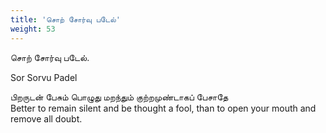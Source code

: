 ```yaml
---
title: 'சொற் சோர்வு படேல்'
weight: 53
---
```

 

சொற் சோர்வு படேல்.

Sor Sorvu Padel

பிறருடன் பேசும் பொழுது மறந்தும் குற்றமுண்டாகப் பேசாதே  
Better to remain silent and be thought a fool, than to open your mouth and remove all doubt.